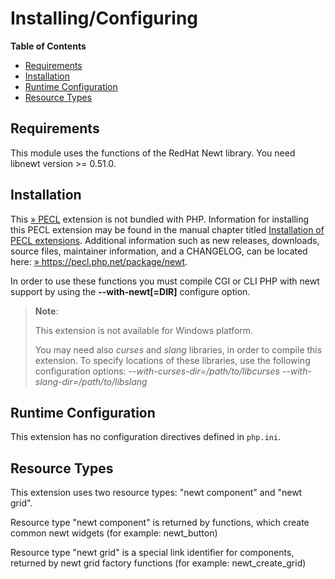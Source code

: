 Installing/Configuring
======================

**Table of Contents**

-   [Requirements](/newt/setup.html#Requirements)
-   [Installation](/newt/setup.html#Installation)
-   [Runtime Configuration](/newt/setup.html#Runtime%20Configuration)
-   [Resource Types](/newt/setup.html#Resource%20Types)

Requirements
------------

This module uses the functions of the RedHat Newt library. You need
libnewt version \>= 0.51.0.

Installation
------------

This <a href="https://pecl.php.net/" class="link external">» PECL</a>
extension is not bundled with PHP. Information for installing this PECL
extension may be found in the manual chapter titled
<a href="/install/pecl.html" class="link">Installation of PECL extensions</a>.
Additional information such as new releases, downloads, source files,
maintainer information, and a CHANGELOG, can be located here:
<a href="https://pecl.php.net/package/newt" class="link external">» https://pecl.php.net/package/newt</a>.

In order to use these functions you must compile CGI or CLI PHP with
newt support by using the **--with-newt\[=DIR\]** configure option.

> **Note**:
>
> This extension is not available for Windows platform.
>
> You may need also *curses* and *slang* libraries, in order to compile
> this extension. To specify locations of these libraries, use the
> following configuration options:
> *--with-curses-dir=/path/to/libcurses*
> *--with-slang-dir=/path/to/libslang*

Runtime Configuration
---------------------

This extension has no configuration directives defined in `php.ini`.

Resource Types
--------------

This extension uses two resource types: "newt component" and "newt
grid".

Resource type "newt component" is returned by functions, which create
common newt widgets (for example: <span
class="function">newt\_button</span>)

Resource type "newt grid" is a special link identifier for components,
returned by newt grid factory functions (for example: <span
class="function">newt\_create\_grid</span>)

